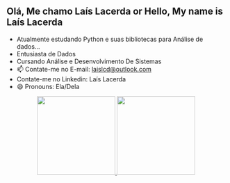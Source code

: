 ## Olá, Me chamo Laís Lacerda or Hello, My name is Laís Lacerda
- Atualmente estudando Python e suas bibliotecas para Análise de dados...
- Entusiasta de Dados 
- Cursando Análise e Desenvolvimento De Sistemas
- 📫 Contate-me no E-mail: laislcd@outlook.com
- Contate-me no Linkedin: Laís Lacerda
- 😄 Pronouns: Ela/Dela

<div align="center">
  <a href="https://github.com/Laislacerds">
  <img height="180em" src="https://github-readme-stats.vercel.app/api?username=Laislacerds&show_icons=true&theme=dracula&include_all_commits=true&count_private=true"/>
  <img height="180em" src="https://github-readme-stats.vercel.app/api/top-langs/?username=Laislacerds&layout=compact&langs_count=7&theme=dracula"/>
</div>


 
